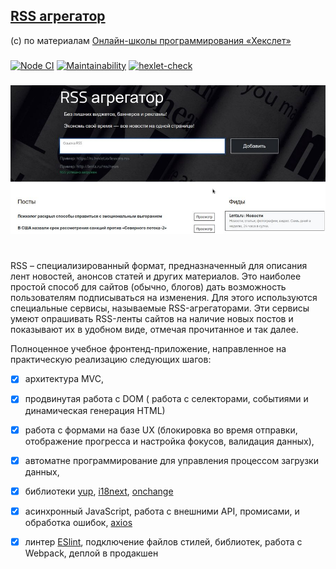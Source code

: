 
## [RSS агрегатор](https://frontend-project-lvl3-rddeveloper2019.vercel.app/)

(с) по материалам [Онлайн-школы программирования «Хекслет»](https://ru.hexlet.io/)

###
[![Node CI](https://github.com/rddeveloper2019/frontend-project-lvl3/actions/workflows/nodejs.yml/badge.svg)](https://github.com/rddeveloper2019/frontend-project-lvl3/actions/workflows/nodejs.yml) [![Maintainability](https://api.codeclimate.com/v1/badges/bb803d42186a15d3560c/maintainability)](https://codeclimate.com/github/rddeveloper2019/frontend-project-lvl3/maintainability) [![hexlet-check](https://github.com/rddeveloper2019/frontend-project-lvl3/actions/workflows/hexlet-check.yml/badge.svg)](https://github.com/rddeveloper2019/frontend-project-lvl3/actions/workflows/hexlet-check.yml) 
###
![](https://raw.githubusercontent.com/rddeveloper2019/publicfiles/main/rss%20aggregator/Aggregator_f45fd.jpg)


#
RSS – специализированный формат, предназначенный для описания лент новостей, анонсов статей и других материалов. Это наиболее простой способ для сайтов (обычно, блогов) дать возможность пользователям подписываться на изменения. Для этого используются специальные сервисы, называемые RSS-агрегаторами. Эти сервисы умеют опрашивать RSS-ленты сайтов на наличие новых постов и показывают их в удобном виде, отмечая прочитанное и так далее.



Полноценное учебное фронтенд-приложение, направленное на практическую реализацию следующих шагов:

- [x] архитектура MVC, 
- [x] продвинутая работа с DOM ( работа с селекторами, событиями и динамическая генерация HTML)
- [x] работа с формами на базе UX (блокировка во время отправки, отображение прогресса и настройка фокусов, валидация данных), 
- [x]  автоматне программирование для управления процессом загрузки данных,
- [x] библиотеки [yup](https://www.npmjs.com/package/yup), [i18next](https://www.i18next.com/), [onchange](https://www.npmjs.com/package/onchange)
- [x]  асинхронный JavaScript, работа с внешними API, промисами, и обработка ошибок, [axios](https://axios-http.com/) 
- [x]  линтер [ESlint](https://eslint.org/), подключение файлов стилей, библиотек, работа с Webpack,  деплой в продакшен 

